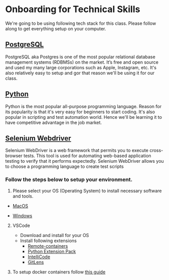 # Onboarding for Technical Skills

We're going to be using following tech stack for this class. Please follow along to get everything setup on your computer.

## [PostgreSQL](https://www.postgresql.org/about/)

PostgreSQL aka Postgres is one of the most popular relational database management systems (RDBMSs) on the market. It’s free and open source and used my many large corporations such as Apple, Instagram, etc. It's also relatively easy to setup and gor that reason we'll be using it for our class.

## [Python](https://www.python.org/about/)

Python is the most popular all-purpose programming language. Reason for its popularity is that it's very easy for beginners to start coding. It's also popular in scripting and test automation world. Hence we'll be learning it to have competitive advantage in the job market.

## [Selenium Webdriver](https://www.selenium.dev/documentation/webdriver/)

Selenium WebDriver is a web framework that permits you to execute cross-browser tests. This tool is used for automating web-based application testing to verify that it performs expectedly. Selenium WebDriver allows you to choose a programming language to create test scripts

### **Follow the steps below to setup your environment.**

1. Please select your OS (Operating System) to install necessary software and tools.

- [MacOS](./macos-installation.md)

- [Windows](./windows-installation.md)

2. VSCode

   - Download and install for your OS
   - Install following extensions
     - [Remote-containers](https://marketplace.visualstudio.com/items?itemName=ms-vscode-remote.remote-containers)
     - [Python Extension Pack](https://marketplace.visualstudio.com/items?itemName=ms-python.python)
     - [IntelliCode](https://marketplace.visualstudio.com/items?itemName=VisualStudioExptTeam.vscodeintellicode)
     - [GitLens](https://marketplace.visualstudio.com/items?itemName=eamodio.gitlens)

3. To setup docker containers follow [this guide](./docker-setup.md)
